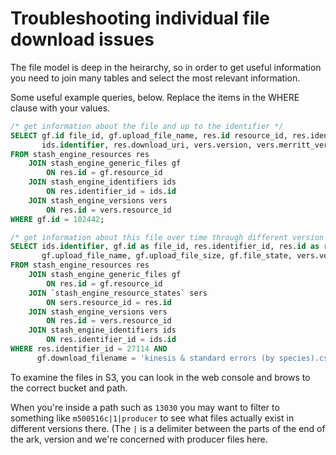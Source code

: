 # Troubleshooting individual file download issues

The file model is deep in the heirarchy, so in order to get useful information
you need to join many tables and select the most relevant information.

Some useful example queries, below. Replace the items in the WHERE clause with your values.

```sql
/* get information about the file and up to the identifier */
SELECT gf.id file_id, gf.upload_file_name, res.id resource_id, res.identifier_id,
       ids.identifier, res.download_uri, vers.version, vers.merritt_version
FROM stash_engine_resources res
    JOIN stash_engine_generic_files gf
        ON res.id = gf.resource_id
    JOIN stash_engine_identifiers ids
        ON res.identifier_id = ids.id
    JOIN stash_engine_versions vers
        ON res.id = vers.resource_id
WHERE gf.id = 102442;
```

```sql
/* get information about this file over time through different version */
SELECT ids.identifier, gf.id as file_id, res.identifier_id, res.id as resource_id,
       gf.upload_file_name, gf.upload_file_size, gf.file_state, vers.version, vers.merritt_version
FROM stash_engine_resources res
    JOIN stash_engine_generic_files gf
        ON res.id = gf.resource_id
    JOIN `stash_engine_resource_states` sers
        ON sers.resource_id = res.id
    JOIN stash_engine_versions vers
        ON res.id = vers.resource_id
    JOIN stash_engine_identifiers ids
        ON res.identifier_id = ids.id
WHERE res.identifier_id = 27114 AND
      gf.download_filename = 'kinesis & standard errors (by species).csv';
```

To examine the files in S3, you can look in the web console and brows to the correct bucket and path.

When you're inside a path such as `13030` you may want to filter to something like `m500516c|1|producer` to
see what files actually exist in different versions there. (The `|` is a delimiter between the parts of the
end of the ark, version and we're concerned with producer files here.
